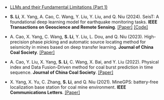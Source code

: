 - [LLMs and their Fundamental Limitations (Part 1)](essays/llms-and-their-fundamental-limitations-part-1.html)

- <strong>S. Li</strong>, X. Yang, A. Cao, C. Wang, Y. Liu, Y. Liu, and Q. Niu (2024). SeisT: A foundational deep learning model for earthquake monitoring tasks. <strong>IEEE Transactions on Geoscience and Remote Sensing</strong>. [[Paper]](https://doi.org/10.1109/TGRS.2024.3371503) [[Code]](https://github.com/senli1073/SeisT)

- A. Cao, X. Yang, C. Wang, <strong>S. Li</strong>, Y. Liu, L. Dou, and Q. Niu (2023). High-precision phase picking and automatic source locating method for seismicity in mines based on deep transfer learning. <strong>Journal of China Coal Society</strong>. [[Paper]](https://doi.org/10.13225/j.cnki.jccs.2023.0095)

- A. Cao, Y. Liu, X. Yang, <strong>S. Li</strong>, C. Wang, X. Bai, and Y. Liu (2022). Physical index and Data Fusion-Driven method for coal burst prediction in time sequence. <strong>Journal of China Coal Society</strong>. [[Paper]](https://doi.org/10.13225/j.cnki.jccs.2022.0680)

- X. Yang, X. Yu, C. Zhang, <strong>S. Li</strong>, and Q. Niu (2021). MineGPS: battery-free localization base station for coal mine environment. <strong>IEEE Communications Letters</strong>. [[Paper]](https://doi.org/10.1109/LCOMM.2021.3081593)